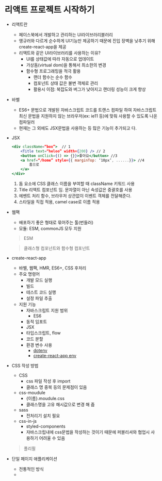 


# 리액트 프로젝트 시작하기

- 리액트란
	- 페이스북에서 개발하고 관리하는 UI라이브러리블러리
	- 앵규러와 다르게 순수하게 UI기능만 제공하기 때문에 진입 장벽을 낮추기 위해 create-react-app을 제공
	- 리액트와 같은 UI라이브러리를 사용하는 이유?
		- UI를 상태값에 따라 자동으로 업데이트
		- 가상돔(virtual dom)을 통해서 최소한의 변경
		- 함수형 프로그래밍을 적극 활용
			- 랜더 함수는 순수 함수
			- 컴포넌트 상태 값은 불변 객체로 관리
			- 활용시 이점: 복잡도와 버그가 낮아지고 랜더링 성능이 크게 향상

- 바벨
	- ES6+ 문법으로 개발된 자바스크립트 코드를 트랜스 컴파일 하여 자바스크립트 최신 문법을 지원하지 않는 브라우저(ex: ie11 등)에 맞춰 사용할 수 있도록 나온 컴파일러
	- 현재는 그 외에도 JSX문법을 사용하는 등 많은 기능이 추가되고 다.
- JSX
	```jsx
	<div className=“box”>  // 1
		<Title text=“heloo” width={200} /> // 2
		<button onClick={() => {}}>좋아요</button> //3
		<a href=“/home” style={{ marginTop: ‘10px’, ......}}> //4
			홈으로
		</a>
	</div>
	```
	1. 돔 요소에 CSS 클래스 이름을 부여할 때 className 키워드 사용
	2. Title 리액트 컴포넌트 임. 문자열이 아닌 속성값은 중괄호를 사용
	3. 에벤트 처리 함수, 브라우저 상관없이 이벤트 객체를 전달해준다.
	4. 스타일을 직접 적용, camel case로 이름 적용
- 웹팩
	- 배포하기 좋은 형태로 묶어주는 툴(번들러)
	- 모듈: ESM, commonJS 모두 지원
	> ESM
	
	> 클래스형 컴포넌트와 함수형 컴포넌트
	
- create-react-app
	- 바벨, 웹팩, HMR, ES6+, CSS 후처리
	- 주요 명령어
		- 개발 모드 실행
		- 빌드
		- 테스트 코드 실행
		- 설정 파일 추출
	- 지원 기능
		- 자바스크립트 지원 범위
			- ES6
		- 동적 임포트
		- JSX
		- 타입스크립트, flow
		- 코드 분할
		- 환경 변수 사용
			- [dotenv](https://github.com/motdotla/dotenv)
			- [create-react-app env](https://create-react-app.dev/docs/adding-custom-environment-variables/#docsNav)
- CSS 작성 방법
	- CSS
		- css 파일 작성 후 import
		- 클래스 명 중복 등의 문제점이 있음
	- css-moudule
		- {이름}.moudule.css
		- 클래스명을 고유 해시값으로 변경 해 줌
	- sass
		- 전처리기 설치 필요
	- css-in-js
		- styled-components
		- 자바스크립내에 css문법을 작성하는 것이기 때문에 퍼블리셔와 협업시 사용하기 어려울 수 있음
	> 폴리필
-  단일 페이지 애플리케이션
	- 전통적인 방식
	-  
		


<!--stackedit_data:
eyJoaXN0b3J5IjpbMTc4MTQxMjM5OSwxNTEzMTM1MTU3LDg2OD
U2MDA5XX0=
-->